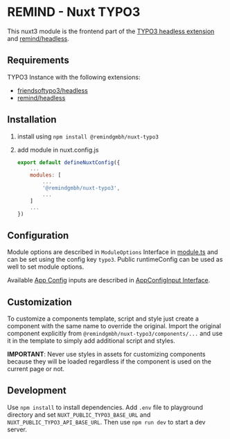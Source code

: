 # REMIND - Nuxt TYPO3

This nuxt3 module is the frontend part of the [TYPO3 headless extension](https://github.com/TYPO3-Headless/headless) and [remind/headless](https://github.com/remindgmbh/headless).

## Requirements

TYPO3 Instance with the following extensions:

-   [friendsoftypo3/headless](https://github.com/TYPO3-Headless/headless)
-   [remind/headless](https://github.com/remindgmbh/headless)

## Installation

1. install using `npm install @remindgmbh/nuxt-typo3`

2. add module in nuxt.config.js

    ```javascript
    export default defineNuxtConfig({
        ...
        modules: [
            ...
            '@remindgmbh/nuxt-typo3',
            ...
        ]
        ...
    })
    ```

## Configuration

Module options are described in `ModuleOptions` Interface in [module.ts](src/module.ts) and can be set using the config key `typo3`. Public runtimeConfig can be used as well to set module options.

Available [App Config](https://nuxt.com/docs/guide/directory-structure/app-config) inputs are described in [AppConfigInput Interface](src/runtime/models/config/appConfigInput.ts).

## Customization

To customize a components template, script and style just create a component with the same name to override the original.
Import the original component explicitly from `@remindgmbh/nuxt-typo3/components/...` and use it in the template to simply add additional script and styles.


**IMPORTANT**: Never use styles in assets for customizing components because they will be loaded regardless if the component is used on the current page or not.

## Development

Use `npm install` to install dependencies. Add `.env` file to playground directory and set `NUXT_PUBLIC_TYPO3_BASE_URL` and `NUXT_PUBLIC_TYPO3_API_BASE_URL`. Then use `npm run dev` to start a dev server.
